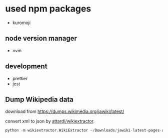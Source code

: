 # used npm packages
- kuromoji

## node version manager
- nvm

## development

- prettier
- jest

## Dump Wikipedia data
download from https://dumps.wikimedia.org/jawiki/latest/

convert xml to json by [attardi/wikiextractor](https://github.com/attardi/wikiextractor).
```python
python -m wikiextractor.WikiExtractor ~/Downloads/jawiki-latest-pages-articles.xml --processes 8 -o /Users/ryohei.yamamoto/projects/node-js-full-text-search-engine/db/wikipedia --json -b 5G
```

